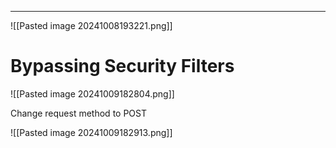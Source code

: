____

![[Pasted image 20241008193221.png]]

# Bypassing Security Filters

![[Pasted image 20241009182804.png]]

Change request method to POST

![[Pasted image 20241009182913.png]]

